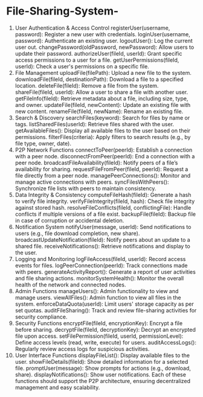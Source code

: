 # File-Sharing-System-
1. User Authentication & Access Control
registerUser(username, password): Register a new user with credentials.
loginUser(username, password): Authenticate an existing user.
logoutUser(): Log the current user out.
changePassword(oldPassword, newPassword): Allow users to update their password.
authorizeUser(fileId, userId): Grant specific access permissions to a user for a file.
getUserPermissions(fileId, userId): Check a user's permissions on a specific file.
2. File Management
uploadFile(filePath): Upload a new file to the system.
downloadFile(fileId, destinationPath): Download a file to a specified location.
deleteFile(fileId): Remove a file from the system.
shareFile(fileId, userId): Allow a user to share a file with another user.
getFileInfo(fileId): Retrieve metadata about a file, including size, type, and owner.
updateFile(fileId, newContent): Update an existing file with new content.
renameFile(fileId, newName): Rename an existing file.
3. Search & Discovery
searchFiles(keyword): Search for files by name or tags.
listSharedFiles(userId): Retrieve files shared with the user.
getAvailableFiles(): Display all available files to the user based on their permissions.
filterFiles(criteria): Apply filters to search results (e.g., by file type, owner, date).
4. P2P Network Functions
connectToPeer(peerId): Establish a connection with a peer node.
disconnectFromPeer(peerId): End a connection with a peer node.
broadcastFileAvailability(fileId): Notify peers of a file’s availability for sharing.
requestFileFromPeer(fileId, peerId): Request a file directly from a peer node.
managePeerConnections(): Monitor and manage active connections with peers.
syncFilesWithPeers(): Synchronize file lists with peers to maintain consistency.
5. Data Integrity & Consistency
computeFileHash(fileId): Generate a hash to verify file integrity.
verifyFileIntegrity(fileId, hash): Check file integrity against stored hash.
resolveFileConflicts(fileId, conflictingFile): Handle conflicts if multiple versions of a file exist.
backupFile(fileId): Backup file in case of corruption or accidental deletion.
6. Notification System
notifyUser(message, userId): Send notifications to users (e.g., file download completion, new share).
broadcastUpdateNotification(fileId): Notify peers about an update to a shared file.
receiveNotifications(): Retrieve notifications and display to the user.
7. Logging and Monitoring
logFileAccess(fileId, userId): Record access events for files.
logPeerConnection(peerId): Track connections made with peers.
generateActivityReport(): Generate a report of user activities and file sharing actions.
monitorSystemHealth(): Monitor the overall health of the network and connected nodes.
8. Admin Functions
manageUsers(): Admin functionality to view and manage users.
viewAllFiles(): Admin function to view all files in the system.
enforceDataQuota(userId): Limit users' storage capacity as per set quotas.
auditFileSharing(): Track and review file-sharing activities for security compliance.
9. Security Functions
encryptFile(fileId, encryptionKey): Encrypt a file before sharing.
decryptFile(fileId, decryptionKey): Decrypt an encrypted file upon access.
setFilePermission(fileId, userId, permissionLevel): Define access levels (read, write, execute) for users.
auditAccessLogs(): Regularly review access logs for suspicious activities.
10. User Interface Functions
displayFileList(): Display available files to the user.
showFileDetails(fileId): Show detailed information for a selected file.
promptUser(message): Show prompts for actions (e.g., download, share).
displayNotifications(): Show user notifications.
Each of these functions should support the P2P architecture, ensuring decentralized management and easy scalability.